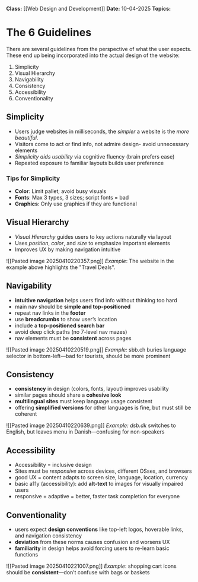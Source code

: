 **Class:** [[Web Design and Development]]
**Date:** 10-04-2025
**Topics:**


# The 6 Guidelines
There are several guidelines from the perspective of what the user expects. These end up being incorporated into the actual design of the website:

1. Simplicity
2. Visual Hierarchy
3. Navigability
4. Consistency
5. Accessibility
6. Conventionality

## Simplicity
- Users judge websites in milliseconds, the *simpler* a website is the *more beautiful*.
- Visitors come to act or find info, not admire design- avoid unnecessary elements
- *Simplicity aids usability* via cognitive fluency (brain prefers ease)
- Repeated exposure to familiar layouts builds user preference

### Tips for Simplicity
- **Color**: Limit pallet; avoid busy visuals
- **Fonts**: Max 3 types, 3 sizes; script fonts = bad
- **Graphics**: Only use graphics if they are functional

## Visual Hierarchy
- *Visual Hierarchy* guides users to key actions naturally via layout
- Uses *position*, *color*, and *size* to emphasize important elements
- Improves UX by making navigation intuitive

![[Pasted image 20250410220357.png]]
*Example*: The website in the example above highlights the "Travel Deals".

## Navigability
- **intuitive navigation** helps users find info without thinking too hard
- main nav should be **simple and top-positioned**
- repeat nav links in the **footer**
- use **breadcrumbs** to show user’s location
- include a **top-positioned search bar**
- avoid deep click paths (no 7-level nav mazes)
- nav elements must be **consistent** across pages

![[Pasted image 20250410220519.png]]
*Example:* sbb.ch buries language selector in bottom-left—bad for tourists, should be more prominent

## Consistency
- **consistency** in design (colors, fonts, layout) improves usability
- similar pages should share a **cohesive look**
- **multilingual sites** must keep language usage consistent
- offering **simplified versions** for other languages is fine, but must still be coherent

![[Pasted image 20250410220639.png]]
*Example:* _dsb.dk_ switches to English, but leaves menu in Danish—confusing for non-speakers

## Accessibility
- Accessibility = inclusive design
- Sites must be *responsive* across devices, different OSses, and browsers
- good UX = content adapts to screen size, language, location, currency
- basic a11y (accessibility): add **alt-text** to images for visually impaired users
- responsive + adaptive = better, faster task completion for everyone

## Conventionality
- users expect **design conventions** like top-left logos, hoverable links, and navigation consistency  
- **deviation** from these norms causes confusion and worsens UX  
- **familiarity** in design helps avoid forcing users to re-learn basic functions

 ![[Pasted image 20250410221007.png]]
*Example*: shopping cart icons should be **consistent**—don’t confuse with bags or baskets  